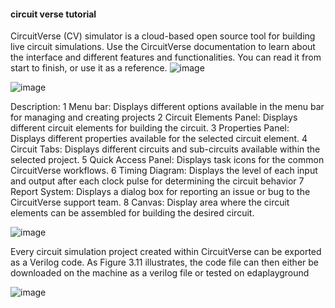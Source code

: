 #### circuit verse tutorial
CircuitVerse (CV) simulator is a cloud-based open source tool for building live circuit simulations. Use the CircuitVerse documentation to learn about the interface and different features and functionalities. You can read it from start to finish, or use it as a reference.
![image](https://github.com/Raviyazareen22/internship_training/assets/132916138/bffadc1a-56b8-4803-bf0b-3b13fb850108)

![image](https://github.com/Raviyazareen22/internship_training/assets/132916138/adf9644f-e380-43d5-8f86-05df073151d2)


Description:
1	Menu bar:	Displays different options available in the menu bar for managing and creating projects
2	Circuit Elements Panel:	Displays different circuit elements for building the circuit.
3	Properties Panel:	Displays different properties available for the selected circuit element.
4	Circuit Tabs:	Displays different circuits and sub-circuits available within the selected project.
5	Quick Access Panel:	Displays task icons for the common CircuitVerse workflows.
6	Timing Diagram:	Displays the level of each input and output after each clock pulse for determining the circuit behavior
7	Report System:	Displays a dialog box for reporting an issue or bug to the CircuitVerse support team.
8	Canvas:	Display area where the circuit elements can be assembled for building the desired circuit.

![image](https://github.com/Raviyazareen22/internship_training/assets/132916138/98f8a88d-3549-40bf-b89e-058d48957e7c)

Every circuit simulation project created within CircuitVerse can be exported as a Verilog code. As Figure 3.11 illustrates, the code file can then either be downloaded on the machine as a verilog file or tested on edaplayground

![image](https://github.com/Raviyazareen22/internship_training/assets/132916138/28fa6d84-545c-4fdc-bec5-8bde9c31ae7d)
